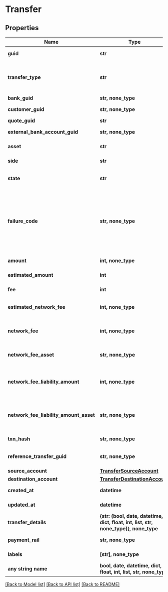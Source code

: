 # Transfer


## Properties
Name | Type | Description | Notes
------------ | ------------- | ------------- | -------------
**guid** | **str** | Auto-generated unique identifier for the transfer. | [optional] 
**transfer_type** | **str** | The type of transfer; one of funding, book, crypto, instant_funding, funding_return, crypto_return, loss_recovery, or inter_account. | [optional] 
**bank_guid** | **str, none_type** | The associated bank&#39;s identifier. | [optional] 
**customer_guid** | **str, none_type** | The associated customer&#39;s identifier. | [optional] 
**quote_guid** | **str** | The associated quote&#39;s identifier. | [optional] 
**external_bank_account_guid** | **str, none_type** | The associated external bank account&#39;s identifier. | [optional] 
**asset** | **str** | The asset the transfer is related to, e.g., USD. | [optional] 
**side** | **str** | The direction of the quote; one of deposit or withdrawal. | [optional] 
**state** | **str** | The state of the transfer; one of storing, pending, reviewing, completed, or failed. | [optional] 
**failure_code** | **str, none_type** | The failure code for failed transfers; one of non_sufficient_funds, refresh_required, party_name_invalid, payment_rail_invalid, compliance_rejection, cancelled, reversed, limit_exceeded, network_fee_too_low, or amount_too_low. | [optional] 
**amount** | **int, none_type** | The actual amount in base units of the asset. | [optional] 
**estimated_amount** | **int** | The estimated amount in base units of the asset. | [optional] 
**fee** | **int** | The fee associated with the transfer. | [optional] 
**estimated_network_fee** | **int, none_type** | The estimated network fee in base units of network_fee_asset. Only present on &#x60;crypto&#x60; transfers. | [optional] 
**network_fee** | **int, none_type** | The actual network fee in base units of network_fee_asset. Only present on &#x60;crypto&#x60; transfers that have successfully completed. | [optional] 
**network_fee_asset** | **str, none_type** | The asset code of the network fee. Only present on &#x60;crypto&#x60; transfers that have successfully completed. | [optional] 
**network_fee_liability_amount** | **int, none_type** | The equivalent fiat network fee in base units of network_fee_liability_amount_asset. Only present on &#x60;crypto&#x60; transfers that have successfully completed. | [optional] 
**network_fee_liability_amount_asset** | **str, none_type** | The fiat asset the network_fee_liability_amount is denominated in. Only present on &#x60;crypto&#x60; transfers that have successfully completed. | [optional] 
**txn_hash** | **str, none_type** | The hash of the blockchain transaction | [optional] 
**reference_transfer_guid** | **str, none_type** | The guid of the related transfer. Only present on &#x60;funding_return&#x60; transfers. | [optional] 
**source_account** | [**TransferSourceAccount**](TransferSourceAccount.md) |  | [optional] 
**destination_account** | [**TransferDestinationAccount**](TransferDestinationAccount.md) |  | [optional] 
**created_at** | **datetime** | ISO8601 datetime the record was created at. | [optional] 
**updated_at** | **datetime** | ISO8601 datetime the record was last updated at. | [optional] 
**transfer_details** | **{str: (bool, date, datetime, dict, float, int, list, str, none_type)}, none_type** | The raw details on the transfer from the bank. | [optional] 
**payment_rail** | **str, none_type** | The rail the payment was done on. One of: ach, eft, wire, rtp | [optional] 
**labels** | **[str], none_type** | The labels associated with the transfer. | [optional] 
**any string name** | **bool, date, datetime, dict, float, int, list, str, none_type** | any string name can be used but the value must be the correct type | [optional]

[[Back to Model list]](../README.md#documentation-for-models) [[Back to API list]](../README.md#documentation-for-api-endpoints) [[Back to README]](../README.md)


